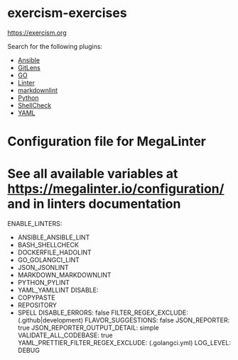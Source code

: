 # exercism-exercises

https://exercism.org



Search for the following plugins:

- [Ansible](https://marketplace.visualstudio.com/items?itemName=redhat.ansible)
- [GitLens](https://marketplace.visualstudio.com/items?itemName=eamodio.gitlens)
- [GO](https://marketplace.visualstudio.com/items?itemName=golang.Go)
- [Linter](https://marketplace.visualstudio.com/items?itemName=fnando.linter)
- [markdownlint](https://marketplace.visualstudio.com/items?itemName=DavidAnson.vscode-markdownlint)
- [Python](https://marketplace.visualstudio.com/items?itemName=ms-python.python)
- [ShellCheck](https://marketplace.visualstudio.com/items?itemName=timonwong.shellcheck)
- [YAML](https://marketplace.visualstudio.com/items?itemName=redhat.vscode-yaml)

# Configuration file for MegaLinter

# See all available variables at <https://megalinter.io/configuration/> and in linters documentation

ENABLE_LINTERS:

- ANSIBLE_ANSIBLE_LINT
- BASH_SHELLCHECK
- DOCKERFILE_HADOLINT
- GO_GOLANGCI_LINT
- JSON_JSONLINT
- MARKDOWN_MARKDOWNLINT
- PYTHON_PYLINT
- YAML_YAMLLINT
DISABLE:
- COPYPASTE
- REPOSITORY
- SPELL
DISABLE_ERRORS: false
FILTER_REGEX_EXCLUDE: (\.github|development)
FLAVOR_SUGGESTIONS: false
JSON_REPORTER: true
JSON_REPORTER_OUTPUT_DETAIL: simple
VALIDATE_ALL_CODEBASE: true
YAML_PRETTIER_FILTER_REGEX_EXCLUDE: (\.golangci.yml)
LOG_LEVEL: DEBUG
